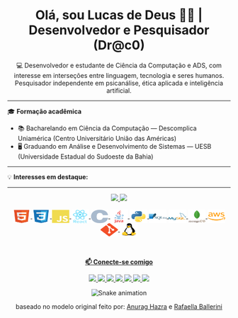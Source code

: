 <h1 align="center">Olá, sou Lucas de Deus 👨‍💻 | Desenvolvedor e Pesquisador (Dr@c0)</a></h1>
  
<p align="center">
  💻 Desenvolvedor e estudante de Ciência da Computação e ADS, com interesse em interseções entre linguagem, 
  tecnologia e seres humanos. Pesquisador independente em psicanálise, ética aplicada e inteligência artificial.
</p>

---

🎓 **Formação acadêmica**

- 📚 Bacharelando em Ciência da Computação — Descomplica Uniamérica (Centro Universitário União das Américas)  
- 🖥️ Graduando em Análise e Desenvolvimento de Sistemas — UESB (Universidade Estadual do Sudoeste da Bahia)   

---

💡 **Interesses em destaque:**

---

<div align="center">
  <a href="https://github.com/lucas-dracodev">
  <img height="180em" src="https://github-readme-stats.vercel.app/api?username=lucas-dracodev&show_icons=true&theme=gruvbox&count_private=true"/>
  <img height="180em" src="https://github-readme-stats.vercel.app/api/top-langs/?username=lucas-dracodev&layout=compact&langs_count=7&theme=gruvbox"/>
</div>

<div align="center" valign="top"><br>
  <img align="center" alt="HTML" height="30" width="40" src="https://raw.githubusercontent.com/devicons/devicon/master/icons/html5/html5-original.svg">
  <img align="center" alt="CSS" height="30" width="40" src="https://raw.githubusercontent.com/devicons/devicon/master/icons/css3/css3-original.svg">
  <img align="center" alt="Js" height="30" width="40" src="https://raw.githubusercontent.com/devicons/devicon/master/icons/javascript/javascript-plain.svg">
  <img align="center" alt="react" height="30" width="40" src="https://raw.githubusercontent.com/devicons/devicon/master/icons/react/react-original-wordmark.svg">
  <img align="center" alt="C" height="30" width="40" src="https://github.com/devicons/devicon/blob/master/icons/c/c-original.svg">
  <img align="center" alt="java" height="30" width="40" src="https://raw.githubusercontent.com/devicons/devicon/master/icons/java/java-original-wordmark.svg">
  <img align="center" alt="python" height="30" width="40" src="https://raw.githubusercontent.com/devicons/devicon/master/icons/python/python-original.svg">
  <img align="center" alt="sqlite" height="30" width="40" src="https://github.com/devicons/devicon/blob/master/icons/sqlite/sqlite-original-wordmark.svg">
  <img align="center" alt="mysql" height="30" width="40" src="https://github.com/devicons/devicon/blob/master/icons/mysql/mysql-original-wordmark.svg">
  <img align="center" alt="mongodb" height="30" width="40" src="https://github.com/devicons/devicon/blob/master/icons/mongodb/mongodb-original-wordmark.svg">
  <img align="center" alt="AWS" height="30" width="40" src="https://github.com/devicons/devicon/blob/master/icons/amazonwebservices/amazonwebservices-plain-wordmark.svg">
  <img align="center" alt="git" height="30" width="40" src="https://raw.githubusercontent.com/devicons/devicon/master/icons/git/git-original.svg">
  <img align="center" alt="linux" height="30" width="40" src="https://raw.githubusercontent.com/devicons/devicon/master/icons/linux/linux-original.svg">
</div><br><br>

<div align="center">
  <p><b>📫 Conecte-se comigo</b></p>
  <a href="https://www.linkedin.com/in/lucas-s-de-deus/" target="_blank">
    <img src="https://img.shields.io/badge/-LinkedIn-%230077B5?style=for-the-badge&logo=linkedin&logoColor=white">
  </a>
  <a href="https://github.com/lucas-dracodev" target="_blank">
    <img src="https://img.shields.io/badge/GitHub-100000?style=for-the-badge&logo=github&logoColor=white">
  </a>
  <a href="https://www.instagram.com/lucas.dracodev/" target="_blank">
    <img src="https://img.shields.io/badge/-Instagram-%23E4405F?style=for-the-badge&logo=instagram&logoColor=white">
  </a>
  <a href="https://x.com/lucas_dracodev" target="_blank">
    <img src="https://img.shields.io/badge/-X%20(Twitter)-000000?style=for-the-badge&logo=x&logoColor=white">
  </a>
  <a href="https://bsky.app/profile/lucas-dracodev.bsky.social" target="_blank">
    <img src="https://img.shields.io/badge/-BlueSky-0285FF?style=for-the-badge&logo=bsky&logoColor=white">
  </a>
  <a href="https://wa.me/+5573981230728" target="_blank">
    <img src="https://img.shields.io/badge/WhatsApp-25D366?style=for-the-badge&logo=whatsapp&logoColor=white">
  </a>
  <a href="mailto:lcssdedeus@gmail.com" target="_blank">
    <img src="https://img.shields.io/badge/Gmail-333333?style=for-the-badge&logo=gmail&logoColor=red">
  </a>
</div>

<div align="center">

  ![Snake animation](https://github.com/danielbped/danielbped/blob/output/github-contribution-grid-snake.svg)
  
</div>

<div align="center">
  <p>baseado no modelo original feito por: <a href="https://github.com/anuraghazra/github-readme-stats">Anurag Hazra</a> e <a href="https://github.com/rafaballerini">Rafaella Ballerini</a></p>
</div>
